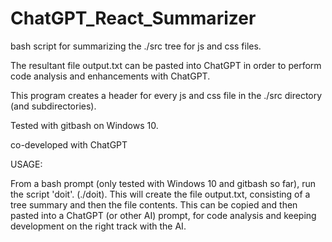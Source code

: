 # ChatGPT_React_Summarizer
bash script for summarizing the ./src tree for js and css files. 

The resultant file output.txt can be pasted into ChatGPT in order to perform code analysis and enhancements with ChatGPT. 

This program creates a header for every js and css file in the ./src directory (and subdirectories).

Tested with gitbash on Windows 10.

co-developed with ChatGPT

USAGE:

From a bash prompt (only tested with Windows 10 and gitbash so far), run the script 'doit'. (./doit). This will create the file output.txt, consisting of a tree summary and then the file contents. This can be copied and then pasted into a ChatGPT (or other AI) prompt, for code analysis and keeping development on the right track with the AI.

